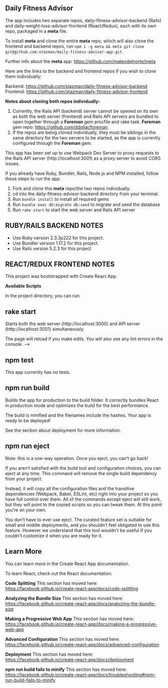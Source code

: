 ## Daily Fitness Advisor

The app includes two separate repos, daily-fitness-advisor-backend (Rails) and daily-weight-loss-advisor-frontend (React/Redux), each with its own repo, packaged in a **meta** file. 

To install **meta** and clone the entire **meta** repo, which will also clone the frontend and backend repos, run ```npm i -g meta && meta git clone git@github.com:stazman/daily-fitness-advisor-app.git```. 

Further info about the **meta** app: https://github.com/mateodelnorte/meta

Here are the links to the backend and frontend repos if you wish to clone them individually:

Backend: https://github.com/stazman/daily-fitness-advisor-backend
Frontend: https://github.com/stazman/daily-fitness-advisor-frontend

**Notes about cloning both repos individually:** 
  1. Currently, the Rails API (backend) server cannot be opened on its own as both the web server (frontend) and Rails API servers are bundled to open together through a **Foreman** gem procfile and rake task. **Foreman** gem repo: https://github.com/ddollar/foreman.
  2. If the repos are being cloned individually, they must be siblings in the same directory for the two servers to be started, as the app is currently configured through the **Foreman** gem.

This app has been set up to use Webpack Dev Server to proxy requests to the Rails API server (http://localhost:3001) as a proxy server to avoid CORS issues.

If you already have Ruby, Bundler, Rails, Node.js and NPM installed, follow these steps to run the app:

1. Fork and clone this **meta** repo/the two repos individually.
2. cd into the daily-fitness-advisor-backend directory from your terminal. 
3. Run ```bundle install``` to install all required gems
4. Run ```bundle exec db:migrate db:seed``` to migrate and seed the database
5. Run ```rake start``` to start the web server and Rails API server


## RUBY/RAILS BACKEND NOTES

* Use Ruby version 2.3.3p222 for this project.
* Use Bundler version 1.17.2 for this project.
* Use Rails version 5.2.3 for this project


## REACT/REDUX FRONTEND NOTES

This project was bootstrapped with Create React App.

**Available Scripts**

In the project directory, you can run:

## rake start
Starts both the web server (http://localhost:3000) and API server (http://localhost:3001) simultaneously.

The page will reload if you make edits.
You will also see any lint errors in the console. -->

## npm test

This app currently has no tests.

## npm run build
Builds the app for production to the build folder.
It correctly bundles React in production mode and optimizes the build for the best performance.

The build is minified and the filenames include the hashes.
Your app is ready to be deployed!

See the section about deployment for more information.

## npm run eject
Note: this is a one-way operation. Once you eject, you can’t go back!

If you aren’t satisfied with the build tool and configuration choices, you can eject at any time. This command will remove the single build dependency from your project.

Instead, it will copy all the configuration files and the transitive dependencies (Webpack, Babel, ESLint, etc) right into your project so you have full control over them. All of the commands except eject will still work, but they will point to the copied scripts so you can tweak them. At this point you’re on your own.

You don’t have to ever use eject. The curated feature set is suitable for small and middle deployments, and you shouldn’t feel obligated to use this feature. However we understand that this tool wouldn’t be useful if you couldn’t customize it when you are ready for it.

## Learn More
You can learn more in the Create React App documentation.

To learn React, check out the React documentation.

**Code Splitting**
This section has moved here: https://facebook.github.io/create-react-app/docs/code-splitting

**Analyzing the Bundle Size**
This section has moved here: https://facebook.github.io/create-react-app/docs/analyzing-the-bundle-size

**Making a Progressive Web App**
This section has moved here: https://facebook.github.io/create-react-app/docs/making-a-progressive-web-app

**Advanced Configuration**
This section has moved here: https://facebook.github.io/create-react-app/docs/advanced-configuration

**Deployment**
This section has moved here: https://facebook.github.io/create-react-app/docs/deployment

**npm run build fails to minify**
This section has moved here: https://facebook.github.io/create-react-app/docs/troubleshooting#npm-run-build-fails-to-minify
